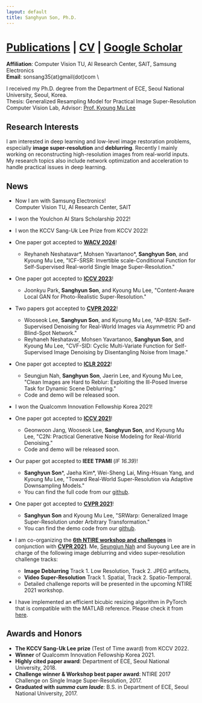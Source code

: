 ```yaml
---
layout: default
title: Sanghyun Son, Ph.D.
---
```


# [Publications](./publications.md) | [CV](./cv.pdf) | [Google Scholar](https://scholar.google.co.kr/citations?user=nWaSdu0AAAAJ)

**Affiliation**: Computer Vision TU, AI Research Center, SAIT, Samsung Electronics \
**Email**: sonsang35(at)gmail(dot)com \

I received my Ph.D. degree from the Department of ECE, Seoul National University, Seoul, Korea. \
Thesis: Generalized Resampling Model for Practical Image Super-Resolution \
Computer Vision Lab, Advisor: [Prof. Kyoung Mu Lee](https://cv.snu.ac.kr/index.php/kmlee/)


## **Research Interests**

I am interested in deep learning and low-level image restoration problems, especially **image super-resolution** and **deblurring**.
Recently I mainly working on reconstructing high-resolution images from real-world inputs.
My research topics also include network optimization and acceleration to handle practical issues in deep learning.


## **News**
- Now I am with Samsung Electronics! \
Computer Vision TU, AI Research Center, SAIT
&nbsp;

- I won the Youlchon AI Stars Scholarship 2022!
&nbsp;

- I won the KCCV Sang-Uk Lee Prize from KCCV 2022!
&nbsp;

- One paper got accepted to **[WACV 2024](https://wacv2024.thecvf.com/)**!
  - Reyhaneh Neshatavar*, Mohsen Yavartanoo*, **Sanghyun Son**, and Kyoung Mu Lee,
  "ICF-SRSR: Invertible scale-Conditional Function for Self-Supervised Real-world Single Image Super-Resolution."
&nbsp;

- One paper got accepted to **[ICCV 2023](https://iccv2023.thecvf.com/)**!
  - Joonkyu Park, **Sanghyun Son**, and Kyoung Mu Lee,
  "Content-Aware Local GAN for Photo-Realistic Super-Resolution."
&nbsp;

- Two papers got accepted to **[CVPR 2022](https://cvpr2022.thecvf.com/)**!
  - Wooseok Lee, **Sanghyun Son**, and Kyoung Mu Lee, "AP-BSN: Self-Supervised Denoising for Real-World Images via Asymmetric PD and Blind-Spot Network."
  - Reyhaneh Neshatavar, Mohsen Yavartanoo, **Sanghyun Son**, and Kyoung Mu Lee, "CVF-SID: Cyclic Multi-Variate Function for Self-Supervised Image Denoising by Disentangling Noise from Image."
&nbsp;

- One paper got accepted to **[ICLR 2022](https://iclr.cc/)**!
  - Seungjun Nah, **Sanghyun Son**, Jaerin Lee, and Kyoung Mu Lee, "Clean Images are Hard to Reblur: Exploiting the Ill-Posed Inverse Task for Dynamic Scene Deblurring."
  - Code and demo will be released soon.
&nbsp;

- I won the Qualcomm Innovation Fellowship Korea 2021!
&nbsp;

- One paper got accepted to **[ICCV 2021](http://iccv2021.thecvf.com/home)**!
  - Geonwoon Jang, Wooseok Lee, **Sanghyun Son**, and Kyoung Mu Lee, "C2N: Practical Generative Noise Modeling for Real-World Denoising."
  - Code and demo will be released soon.
&nbsp;

- Our paper got accepted to **IEEE TPAMI** (_IF 16.39_)!
  - **Sanghyun Son***, Jaeha Kim*, Wei-Sheng Lai, Ming-Hsuan Yang, and Kyoung Mu Lee, "Toward Real-World Super-Resolution via Adaptive Downsampling Models."
  - You can find the full code from our [github](https://github.com/JaehaKim97/Adaptive-Downsampling-Model).
&nbsp;

- One paper got accepted to **[CVPR 2021](http://cvpr2021.thecvf.com/)**!
  - **Sanghyun Son** and Kyoung Mu Lee, "SRWarp: Generalized Image Super-Resolution under Arbitrary Transformation."
  - You can find the demo code from our [github](https://github.com/sanghyun-son/srwarp).
&nbsp;

- I am co-organizing the **[6th NTIRE workshop and challenges](https://data.vision.ee.ethz.ch/cvl/ntire21/)** in conjunction with **[CVPR 2021](http://cvpr2021.thecvf.com/)**. Me, [Seungjun Nah](https://seungjunnah.github.io/) and Suyoung Lee are in charge of the following image deblurring and video super-resolution challenge tracks:
  - **Image Deblurring** Track 1. Low Resolution, Track 2. JPEG artifacts,
  - **Video Super-Resolution** Track 1. Spatial, Track 2. Spatio-Temporal.
  - Detailed challenge reports will be presented in the upcoming NTIRE 2021 workshop.
&nbsp;

- I have implemented an efficient bicubic resizing algorithm in PyTorch that is compatible with the MATLAB reference. Please check it from [here](https://github.com/sanghyun-son/bicubic_pytorch).


## Awards and Honors

- **The KCCV Sang-Uk Lee prize** (Test of Time award) from KCCV 2022.
- **Winner** of Qualcomm Innovation Fellowship Korea 2021.
- **Highly cited paper award**: Department of ECE, Seoul National University, 2018.
- **Challenge winner & Workshop best paper award**: NTIRE 2017 Challenge on Single Image Super-Resolution, 2017.
- **Graduated with _summa cum laude_**: B.S. in Department of ECE, Seoul National University, 2017.

